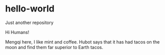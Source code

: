 # hello-world
Just another repository

Hi Humans!

Mengqi here, I like mint and coffee. 
Hubot says that it has had tacos on the moon and find them far superior to Earth tacos.
